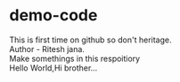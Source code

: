 # demo-code
This is first time on github so don't heritage.
<br>
Author - Ritesh jana.
<br>
Make somethings in this respoitiory
<br>
Hello World,Hi brother...

